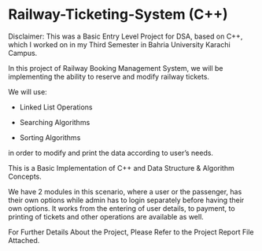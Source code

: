 # Railway-Ticketing-System (C++)

Disclaimer: This was a Basic Entry Level Project for DSA, based on C++, which I worked on in my Third Semester in Bahria University Karachi Campus.

In this project of Railway Booking Management System, we will be 
implementing the ability to reserve and modify railway tickets.

We will 
use:

- Linked List Operations 

- Searching Algorithms

- Sorting Algorithms

in order to modify 
and print the data according to user’s needs. 


This is a Basic Implementation of C++ and Data Structure & Algorithm Concepts.

We have 2 
modules in this scenario, where a user or the passenger, has their own 
options while admin has to login separately before having their own 
options. It works from the entering of user details, to payment, to 
printing of tickets and other operations are available as well.

For Further Details About the Project, Please Refer to the Project Report File Attached.
